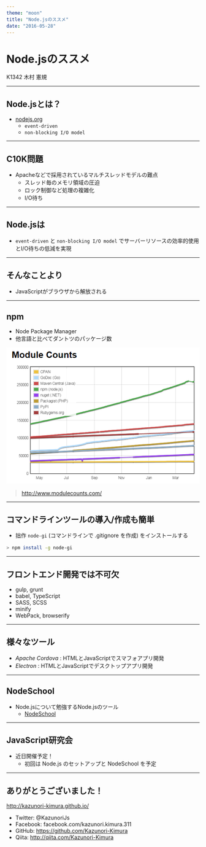 ```yaml
---
theme: "moon"
title: "Node.jsのススメ"
date: "2016-05-28" 
---
```

# Node.jsのススメ

K1342 木村 憲規

---

## Node.jsとは？

* [nodejs.org](https://nodejs.org/en/)
  - `event-driven`
  - `non-blocking I/O model`

---

## C10K問題

* Apacheなどで採用されているマルチスレッドモデルの難点
  - スレッド毎のメモリ領域の圧迫
  - ロック制御など処理の複雑化
  - I/O待ち

---

## Node.jsは

* `event-driven` と `non-blocking I/O model` でサーバーリソースの効率的使用とI/O待ちの低減を実現

---

## そんなことより

* JavaScriptがブラウザから解放される

---

## npm

* Node Package Manager
* 他言語と比べてダントツのパッケージ数

![モジュール数の比較](./images/modulecounts.png)

> http://www.modulecounts.com/

---

## コマンドラインツールの導入/作成も簡単

* 拙作 `node-gi` (コマンドラインで .gitignore を作成) をインストールする

```sh
> npm install -g node-gi
```

---

## フロントエンド開発では不可欠

* gulp, grunt
* babel, TypeScript
* SASS, SCSS
* minify
* WebPack, browserify

---

## 様々なツール

* *Apache Cordova* : HTMLとJavaScriptでスマフォアプリ開発
* *Electron* : HTMLとJavaScriptでデスクトップアプリ開発

---

## NodeSchool

* Node.jsについて勉強するNode.jsのツール
  - [NodeSchool](http://nodeschool.io/ja/index.html)

---

## JavaScript研究会

* 近日開催予定！
  - 初回は Node.js のセットアップと NodeSchool を予定

---

## ありがとうございました！

http://kazunori-kimura.github.io/

* Twitter: @KazunoriJs
* Facebook: facebook.com/kazunori.kimura.311
* GitHub: https://github.com/Kazunori-Kimura
* Qiita: http://qiita.com/Kazunori-Kimura
